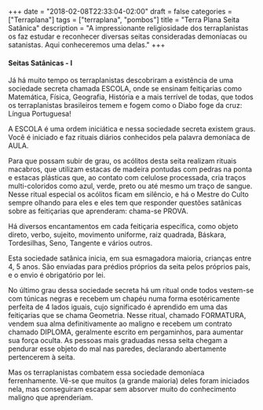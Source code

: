 +++
date = "2018-02-08T22:33:04-02:00"
draft = false
categories = ["Terraplana"]
tags = ["terraplana", "pombos"]
title = "Terra Plana Seita Satânica"
description = "A impressionante religiosidade dos terraplanistas os faz estudar e reconhecer diversas seitas consideradas demoníacas ou satanistas. Aqui conheceremos uma delas."
+++

#### Seitas Satânicas - I

Já há muito tempo os terraplanistas descobriram a existência de uma sociedade secreta chamada ESCOLA, onde se ensinam feitiçarias como Matemática, Física, Geografia, História e a mais terrível de todas, que todos os terraplanistas brasileiros temem e fogem como o Diabo foge da cruz: Língua Portuguesa!

A ESCOLA é uma ordem iniciática e nessa sociedade secreta existem graus. Você é iniciado e faz rituais diários conhecidos pela palavra demoníaca de AULA.

Para que possam subir de grau, os acólitos desta seita realizam rituais macabros, que utilizam estacas de madeira pontudas com pedras na ponta e estacas plásticas que, ao contato com celulose processada, cria traços multi-coloridos como azul, verde, preto ou até mesmo um traço de sangue. Nesse ritual especial os acólitos ficam em silêncio, e há o Mestre do Culto sempre olhando para eles e eles tem que responder questões satânicas sobre as feitiçarias que aprenderam: chama-se PROVA.

Há diversos encantamentos em cada feitiçaria específica, como objeto direto, verbo, sujeito, movimento uniforme, raiz quadrada, Báskara, Tordesilhas, Seno, Tangente e vários outros. 

Esta sociedade satânica inicia, em sua esmagadora maioria, crianças entre 4, 5 anos. São enviadas para prédios próprios da seita pelos próprios pais, e o envio é obrigatório por lei.

No último grau dessa sociedade secreta há um ritual onde todos vestem-se com túnicas negras e recebem um chapéu numa forma esotéricamente perfeita de 4 lados iguais, cujo significado é aprendido em uma das feitiçarias que se chama Geometria. Nesse ritual, chamado FORMATURA, vendem sua alma definitivamente ao maligno e recebem um contrato chamado DIPLOMA, geralmente escrito em pergaminhos, para aumentar sua força oculta. As pessoas mais graduadas nessa seita chegam a pendurar esse objeto do mal nas paredes, declarando abertamente pertencerem à seita.

Mas os terraplanistas combatem essa sociedade demoníaca ferrenhamente. Vê-se que muitos (a grande maioria) deles foram iniciados nela, mas conseguiram escapar sem absorver muito do conhecimento maligno que aprenderiam.

